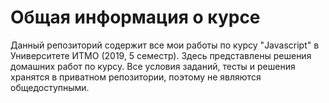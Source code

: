 # Общая информация о курсе

Данный репозиторий содержит все мои работы по курсу "Javascript" в Университете ИТМО (2019, 5 семестр). Здесь представлены решения домашних работ по курсу. Все условия заданий, тесты и решения хранятся в приватном репозитории, поэтому не являются общедоступными.
